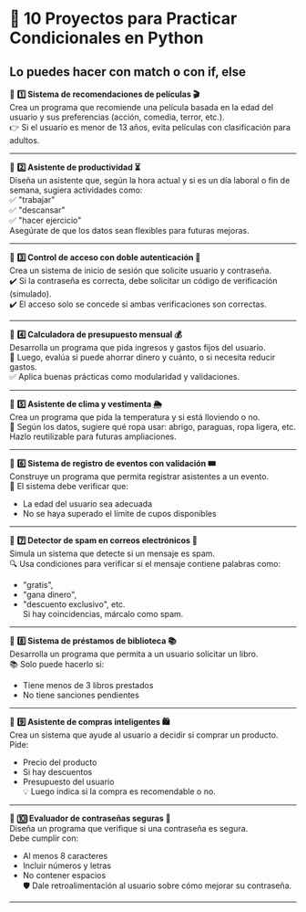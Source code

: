 # 🧠 10 Proyectos para Practicar Condicionales en Python

Lo puedes hacer con match o con if, else
---

🔹 **1️⃣ Sistema de recomendaciones de películas 🎬**  
Crea un programa que recomiende una película basada en la edad del usuario y sus preferencias (acción, comedia, terror, etc.).  
👉 Si el usuario es menor de 13 años, evita películas con clasificación para adultos.

---

🔹 **2️⃣ Asistente de productividad ⏳**  
Diseña un asistente que, según la hora actual y si es un día laboral o fin de semana, sugiera actividades como:  
✅ "trabajar"  
✅ "descansar"  
✅ "hacer ejercicio"  
Asegúrate de que los datos sean flexibles para futuras mejoras.

---

🔹 **3️⃣ Control de acceso con doble autenticación 🔐**  
Crea un sistema de inicio de sesión que solicite usuario y contraseña.  
✔️ Si la contraseña es correcta, debe solicitar un código de verificación (simulado).  
✔️ El acceso solo se concede si ambas verificaciones son correctas.

---

🔹 **4️⃣ Calculadora de presupuesto mensual 💰**  
Desarrolla un programa que pida ingresos y gastos fijos del usuario.  
🔎 Luego, evalúa si puede ahorrar dinero y cuánto, o si necesita reducir gastos.  
✅ Aplica buenas prácticas como modularidad y validaciones.

---

🔹 **5️⃣ Asistente de clima y vestimenta 🌦️**  
Crea un programa que pida la temperatura y si está lloviendo o no.  
🧥 Según los datos, sugiere qué ropa usar: abrigo, paraguas, ropa ligera, etc.  
Hazlo reutilizable para futuras ampliaciones.

---

🔹 **6️⃣ Sistema de registro de eventos con validación 🎟️**  
Construye un programa que permita registrar asistentes a un evento.  
👤 El sistema debe verificar que:  
- La edad del usuario sea adecuada  
- No se haya superado el límite de cupos disponibles

---

🔹 **7️⃣ Detector de spam en correos electrónicos 📧**  
Simula un sistema que detecte si un mensaje es spam.  
🔍 Usa condiciones para verificar si el mensaje contiene palabras como:  
- "gratis",  
- "gana dinero",  
- "descuento exclusivo", etc.  
Si hay coincidencias, márcalo como spam.

---

🔹 **8️⃣ Sistema de préstamos de biblioteca 📚**  
Desarrolla un programa que permita a un usuario solicitar un libro.  
📚 Solo puede hacerlo si:  
- Tiene menos de 3 libros prestados  
- No tiene sanciones pendientes

---

🔹 **9️⃣ Asistente de compras inteligentes 🛍️**  
Crea un sistema que ayude al usuario a decidir si comprar un producto.  
Pide:  
- Precio del producto  
- Si hay descuentos  
- Presupuesto del usuario  
💡 Luego indica si la compra es recomendable o no.

---

🔹 **🔟 Evaluador de contraseñas seguras 🔑**  
Diseña un programa que verifique si una contraseña es segura.  
Debe cumplir con:  
- Al menos 8 caracteres  
- Incluir números y letras  
- No contener espacios  
🛡️ Dale retroalimentación al usuario sobre cómo mejorar su contraseña.

---
